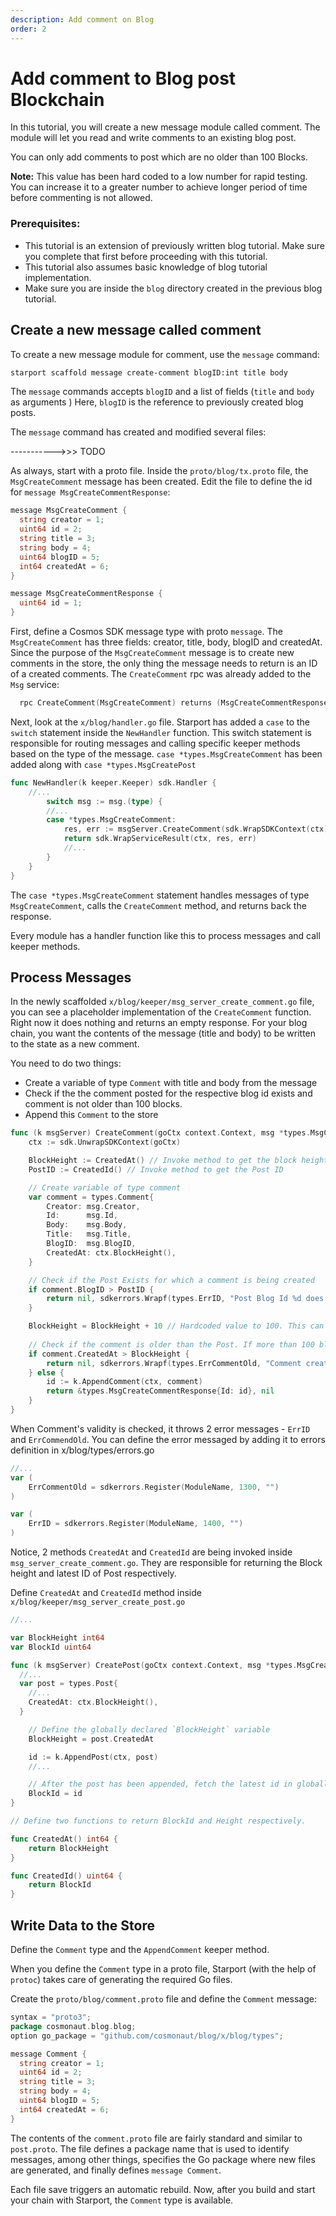 ```yaml
---
description: Add comment on Blog
order: 2
---
```


# Add comment to Blog post Blockchain 

In this tutorial, you will create a new message module called comment. The module will let you read and write comments to an existing blog post.

You can only add comments to post which are no older than 100 Blocks. 

**Note:** This value has been hard coded to a low number for rapid testing. You can increase it to a greater number to achieve longer period of time before commenting is not allowed.

### Prerequisites:

- This tutorial is an extension of previously written blog tutorial. Make sure you complete that first before proceeding with this tutorial.
- This tutorial also assumes basic knowledge of blog tutorial implementation.
- Make sure you are inside the `blog` directory created in the previous blog tutorial.

## Create a new message called comment

To create a new message module for comment, use the `message` command:

```bash
starport scaffold message create-comment blogID:int title body
```

The `message` commands accepts `blogID` and a list of fields (`title` and `body` as arguments )
Here, `blogID` is the reference to previously created blog posts.

The `message` command has created and modified several files:

----------->>> TODO

As always, start with a proto file. Inside the `proto/blog/tx.proto` file, the `MsgCreateComment` message has been created. Edit the file to define the id for `message MsgCreateCommentResponse`:

```go
message MsgCreateComment {
  string creator = 1;
  uint64 id = 2;
  string title = 3;
  string body = 4;
  uint64 blogID = 5;
  int64 createdAt = 6;
}

message MsgCreateCommentResponse {
  uint64 id = 1;
}
```

First, define a Cosmos SDK message type with proto `message`. The `MsgCreateComment` has three fields: creator, title, body, blogID and createdAt. Since the purpose of the `MsgCreateComment` message is to create new comments in the store, the only thing the message needs to return is an ID of a created comments. The `CreateComment` rpc was already added to the `Msg` service:

```go
  rpc CreateComment(MsgCreateComment) returns (MsgCreateCommentResponse);
```

Next, look at the `x/blog/handler.go` file. Starport has added a `case` to the `switch` statement inside the `NewHandler` function. This switch statement is responsible for routing messages and calling specific keeper methods based on the type of the message. `case *types.MsgCreateComment` has been added along with `case *types.MsgCreatePost`

```go
func NewHandler(k keeper.Keeper) sdk.Handler {
	//...
		switch msg := msg.(type) {
		//...
		case *types.MsgCreateComment:
			res, err := msgServer.CreateComment(sdk.WrapSDKContext(ctx), msg)
			return sdk.WrapServiceResult(ctx, res, err)
			//...
		}
	}
}
```

The `case *types.MsgCreateComment` statement handles messages of type `MsgCreateComment`, calls the `CreateComment` method, and returns back the response.

Every module has a handler function like this to process messages and call keeper methods.

## Process Messages

In the newly scaffolded `x/blog/keeper/msg_server_create_comment.go` file, you can see a placeholder implementation of the `CreateComment` function. Right now it does nothing and returns an empty response. For your blog chain, you want the contents of the message (title and body) to be written to the state as a new comment.

You need to do two things:

- Create a variable of type `Comment` with title and body from the message
- Check if the the comment posted for the respective blog id exists and comment is not older than 100 blocks.
- Append this `Comment` to the store

```go
func (k msgServer) CreateComment(goCtx context.Context, msg *types.MsgCreateComment) (*types.MsgCreateCommentResponse, error) {
	ctx := sdk.UnwrapSDKContext(goCtx)

	BlockHeight := CreatedAt() // Invoke method to get the block height of Post
	PostID := CreatedId() // Invoke method to get the Post ID

	// Create variable of type comment
	var comment = types.Comment{
		Creator: msg.Creator,
		Id:      msg.Id,
		Body:    msg.Body,
		Title:   msg.Title,
		BlogID:  msg.BlogID,
		CreatedAt: ctx.BlockHeight(),
	}

	// Check if the Post Exists for which a comment is being created
	if comment.BlogID > PostID {
		return nil, sdkerrors.Wrapf(types.ErrID, "Post Blog Id %d does not exist for which comment with Blog Id %d was made", PostID, comment.BlogID)
	}

	BlockHeight = BlockHeight + 10 // Hardcoded value to 100. This can be changed as per requirement.
	
	// Check if the comment is older than the Post. If more than 100 blocks, then return error.
	if comment.CreatedAt > BlockHeight {
		return nil, sdkerrors.Wrapf(types.ErrCommentOld, "Comment created at %d is older than post created at %d", comment.CreatedAt, BlockHeight)
	} else {
		id := k.AppendComment(ctx, comment)
		return &types.MsgCreateCommentResponse{Id: id}, nil
	}
}
```

When Comment's validity is checked, it throws 2 error messages - `ErrID` and `ErrCommendOld`. You can define the error messaged by adding it to errors definition in x/blog/types/errors.go

```go
//...
var (
	ErrCommentOld = sdkerrors.Register(ModuleName, 1300, "")
)

var (
	ErrID = sdkerrors.Register(ModuleName, 1400, "")
)
```

Notice, 2 methods `CreatedAt` and `CreatedId` are being invoked inside `msg_server_create_comment.go`. They are responsible for returning the Block height and latest ID of Post respectively.

Define `CreatedAt` and `CreatedId` method inside `x/blog/keeper/msg_server_create_post.go`

```go
//...

var BlockHeight int64
var BlockId uint64 

func (k msgServer) CreatePost(goCtx context.Context, msg *types.MsgCreatePost) (*types.MsgCreatePostResponse, error) {
  //...
  var post = types.Post{
    //...
    CreatedAt: ctx.BlockHeight(),
  }

    // Define the globally declared `BlockHeight` variable
    BlockHeight = post.CreatedAt

    id := k.AppendPost(ctx, post)
    //...

    // After the post has been appended, fetch the latest id in globally declared `BlockId` variable
    BlockId = id
}

// Define two functions to return BlockId and Height respectively.

func CreatedAt() int64 {
	return BlockHeight
}

func CreatedId() uint64 {
	return BlockId
}
```


## Write Data to the Store

Define the `Comment` type and the `AppendComment` keeper method.

When you define the `Comment` type in a proto file, Starport (with the help of `protoc`) takes care of generating the required Go files.

Create the `proto/blog/comment.proto` file and define the `Comment` message:

```go
syntax = "proto3";
package cosmonaut.blog.blog;
option go_package = "github.com/cosmonaut/blog/x/blog/types";

message Comment {
  string creator = 1;
  uint64 id = 2;
  string title = 3;
  string body = 4; 
  uint64 blogID = 5;
  int64 createdAt = 6;
}
```

The contents of the `comment.proto` file are fairly standard and similar to `post.proto`. The file defines a package name that is used to identify messages, among other things, specifies the Go package where new files are generated, and finally defines `message Comment`. 

Each file save triggers an automatic rebuild.  Now, after you build and start your chain with Starport, the `Comment` type is available.